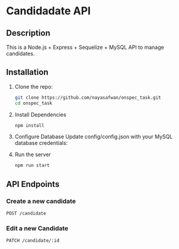 # Candidadate API

## Description
This is a Node.js + Express + Sequelize + MySQL API to manage candidates.


## Installation

1. Clone the repo:
   ```bash
   git clone https://github.com/nayasafwan/onspec_task.git
   cd onspec_task

2. Install Dependencies
   ```bash
   npm install

3. Configure Database 
Update config/config.json with your MySQL database credentials:

4. Run the server
   ```bash
   npm run start


## API Endpoints

### Create a new candidate

```http
POST /candidate
```

### Edit a new Candidate

```http
PATCH /candidate/:id
```